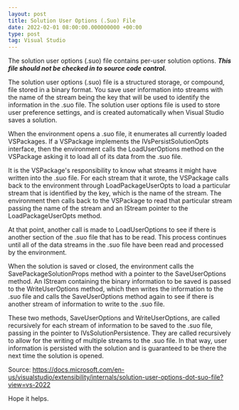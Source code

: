 ```yaml
---
layout: post
title: Solution User Options (.Suo) File
date: 2022-02-01 08:00:00.000000000 +00:00
type: post
tag: Visual Studio
---
```


The solution user options (.suo) file contains per-user solution options. ___This file should not be checked in to source code control.___

The solution user options (.suo) file is a structured storage, or compound, file stored in a binary format. You save user information into streams with the name of the stream being the key that will be used to identify the information in the .suo file. The solution user options file is used to store user preference settings, and is created automatically when Visual Studio saves a solution.

When the environment opens a .suo file, it enumerates all currently loaded VSPackages. If a VSPackage implements the IVsPersistSolutionOpts interface, then the environment calls the LoadUserOptions method on the VSPackage asking it to load all of its data from the .suo file.

It is the VSPackage's responsibility to know what streams it might have written into the .suo file. For each stream that it wrote, the VSPackage calls back to the environment through LoadPackageUserOpts to load a particular stream that is identified by the key, which is the name of the stream. The environment then calls back to the VSPackage to read that particular stream passing the name of the stream and an IStream pointer to the LoadPackageUserOpts method.

At that point, another call is made to LoadUserOptions to see if there is another section of the .suo file that has to be read. This process continues until all of the data streams in the .suo file have been read and processed by the environment.

When the solution is saved or closed, the environment calls the SavePackageSolutionProps method with a pointer to the SaveUserOptions method. An IStream containing the binary information to be saved is passed to the WriteUserOptions method, which then writes the information to the .suo file and calls the SaveUserOptions method again to see if there is another stream of information to write to the .suo file.

These two methods, SaveUserOptions and WriteUserOptions, are called recursively for each stream of information to be saved to the .suo file, passing in the pointer to IVsSolutionPersistence. They are called recursively to allow for the writing of multiple streams to the .suo file. In that way, user information is persisted with the solution and is guaranteed to be there the next time the solution is opened.

Source: <https://docs.microsoft.com/en-us/visualstudio/extensibility/internals/solution-user-options-dot-suo-file?view=vs-2022>

Hope it helps.
